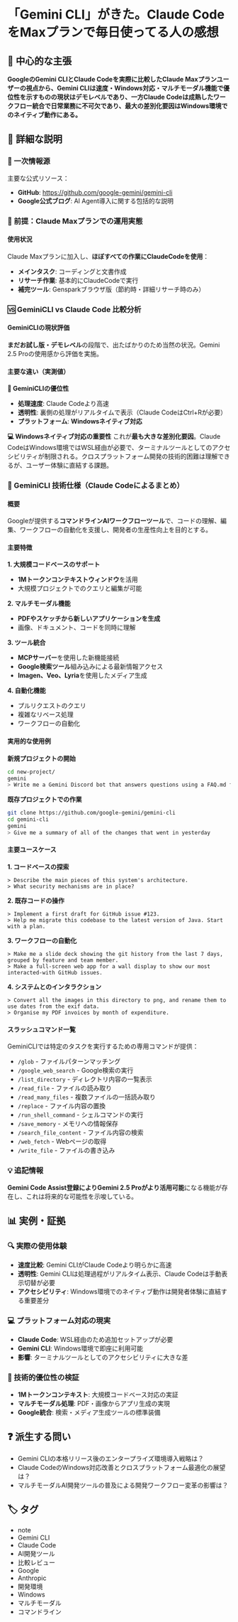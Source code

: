 # 「Gemini CLI」がきた。Claude CodeをMaxプランで毎日使ってる人の感想

## 🎯 中心的な主張
**GoogleのGemini CLIとClaude Codeを実際に比較したClaude Maxプランユーザーの視点から、Gemini CLIは速度・Windows対応・マルチモーダル機能で優位性を示すものの現状はデモレベルであり、一方Claude Codeは成熟したワークフロー統合で日常業務に不可欠であり、最大の差別化要因はWindows環境でのネイティブ動作にある。**

## 📖 詳細な説明

### 🔗 一次情報源
主要な公式リソース：
- **GitHub**: https://github.com/google-gemini/gemini-cli
- **Google公式ブログ**: AI Agent導入に関する包括的な説明

### 🤖 前提：Claude Maxプランでの運用実態

#### 使用状況
Claude Maxプランに加入し、**ほぼすべての作業にClaudeCodeを使用**：
- **メインタスク**: コーディングと文書作成
- **リサーチ作業**: 基本的にClaudeCodeで実行
- **補完ツール**: Gensparkブラウザ版（節約時・詳細リサーチ時のみ）

### 🆚 GeminiCLI vs Claude Code 比較分析

#### GeminiCLIの現状評価
**まだお試し版・デモレベル**の段階で、出たばかりのため当然の状況。Gemini 2.5 Proの使用感から評価を実施。

#### 主要な違い（実測値）

**🚀 GeminiCLIの優位性**
- **処理速度**: Claude Codeより高速
- **透明性**: 裏側の処理がリアルタイムで表示（Claude CodeはCtrl+Rが必要）
- **プラットフォーム**: **Windowsネイティブ対応**

**💻 Windowsネイティブ対応の重要性**
これが**最も大きな差別化要因**。Claude CodeはWindows環境ではWSL経由が必要で、ターミナルツールとしてのアクセシビリティが制限される。クロスプラットフォーム開発の技術的困難は理解できるが、ユーザー体験に直結する課題。

### 🔧 GeminiCLI 技術仕様（Claude Codeによるまとめ）

#### 概要
Googleが提供する**コマンドラインAIワークフローツール**で、コードの理解、編集、ワークフローの自動化を支援し、開発者の生産性向上を目的とする。

#### 主要特徴

**1. 大規模コードベースのサポート**
- **1Mトークンコンテキストウィンドウ**を活用
- 大規模プロジェクトでのクエリと編集が可能

**2. マルチモーダル機能**
- **PDFやスケッチから新しいアプリケーションを生成**
- 画像、ドキュメント、コードを同時に理解

**3. ツール統合**
- **MCPサーバー**を使用した新機能接続
- **Google検索ツール**組み込みによる最新情報アクセス
- **Imagen、Veo、Lyria**を使用したメディア生成

**4. 自動化機能**
- プルリクエストのクエリ
- 複雑なリベース処理
- ワークフローの自動化

#### 実用的な使用例

**新規プロジェクトの開始**
```bash
cd new-project/
gemini
> Write me a Gemini Discord bot that answers questions using a FAQ.md file I will provide
```

**既存プロジェクトでの作業**
```bash
git clone https://github.com/google-gemini/gemini-cli
cd gemini-cli
gemini
> Give me a summary of all of the changes that went in yesterday
```

#### 主要ユースケース

**1. コードベースの探索**
```
> Describe the main pieces of this system's architecture.
> What security mechanisms are in place?
```

**2. 既存コードの操作**
```
> Implement a first draft for GitHub issue #123.
> Help me migrate this codebase to the latest version of Java. Start with a plan.
```

**3. ワークフローの自動化**
```
> Make me a slide deck showing the git history from the last 7 days, grouped by feature and team member.
> Make a full-screen web app for a wall display to show our most interacted-with GitHub issues.
```

**4. システムとのインタラクション**
```
> Convert all the images in this directory to png, and rename them to use dates from the exif data.
> Organise my PDF invoices by month of expenditure.
```

#### スラッシュコマンド一覧
GeminiCLIでは特定のタスクを実行するための専用コマンドが提供：

- `/glob` - ファイルパターンマッチング
- `/google_web_search` - Google検索の実行
- `/list_directory` - ディレクトリ内容の一覧表示
- `/read_file` - ファイルの読み取り
- `/read_many_files` - 複数ファイルの一括読み取り
- `/replace` - ファイル内容の置換
- `/run_shell_command` - シェルコマンドの実行
- `/save_memory` - メモリへの情報保存
- `/search_file_content` - ファイル内容の検索
- `/web_fetch` - Webページの取得
- `/write_file` - ファイルの書き込み

### 💡 追記情報
**Gemini Code Assist登録によりGemini 2.5 Proがより活用可能**になる機能が存在し、これは将来的な可能性を示唆している。

## 📊 実例・証拠

### 🔍 実際の使用体験
- **速度比較**: Gemini CLIがClaude Codeより明らかに高速
- **透明性**: Gemini CLIは処理過程がリアルタイム表示、Claude Codeは手動表示切替が必要
- **アクセシビリティ**: Windows環境でのネイティブ動作は開発者体験に直結する重要差分

### 💻 プラットフォーム対応の現実
- **Claude Code**: WSL経由のため追加セットアップが必要
- **Gemini CLI**: Windows環境で即座に利用可能
- **影響**: ターミナルツールとしてのアクセシビリティに大きな差

### 🚀 技術的優位性の検証
- **1Mトークンコンテキスト**: 大規模コードベース対応の実証
- **マルチモーダル処理**: PDF・画像からアプリ生成の実現
- **Google統合**: 検索・メディア生成ツールの標準装備

## ❓ 派生する問い
- Gemini CLIの本格リリース後のエンタープライズ環境導入戦略は？
- Claude CodeのWindows対応改善とクロスプラットフォーム最適化の展望は？
- マルチモーダルAI開発ツールの普及による開発ワークフロー変革の影響は？

## 🏷️ タグ

- note
- Gemini CLI
- Claude Code
- AI開発ツール
- 比較レビュー
- Google
- Anthropic
- 開発環境
- Windows
- マルチモーダル
- コマンドライン